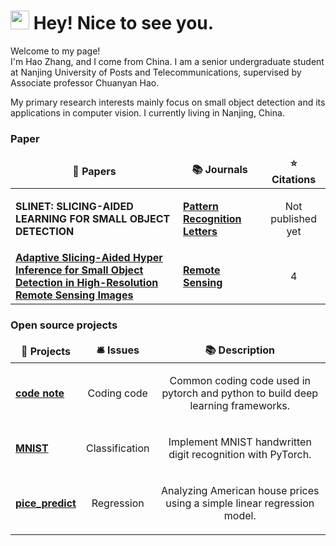 <h1><img src="https://emojis.slackmojis.com/emojis/images/1531849430/4246/blob-sunglasses.gif?1531849430" width="30"/> Hey! Nice to see you.</h1>


<p>Welcome to my page! </br> I'm Hao Zhang, and I come from China. I am a senior undergraduate student at Nanjing University of Posts and Telecommunications, supervised by Associate professor Chuanyan Hao. 

My primary research interests mainly focus on small object detection and its applications in  computer vision. I currently living in Nanjing, China. </p>
<h3>Paper</h3>
<table>
  <thead align="center">
    <tr border: none;>
      <td><b>🎁 Papers</b></td>
      <td><b>📚 Journals</b></td>
      <td><b>⭐ Citations</b></td>
    </tr>
  </thead>
  <tbody>
      <tr>
      <td><a ><b> SLINET: SLICING-AIDED LEARNING FOR SMALL OBJECT DETECTION</b></a></td>
      <td><a alt="Journals" href="https://www.sciencedirect.com/journal/pattern-recognition-letters"/><b align="center">Pattern Recognition Letters</b></a></td>
      <td><alt="Citations"/><p align="center"> Not published yet </p>   </td>
    </tr>
    <tr>
      <td><a href="https://github.com/Gemini-wt/ASAHI/tree/b7019cd07eaa0ce91528bd55aa72a5a9c911e141"><b> Adaptive Slicing-Aided Hyper Inference for Small Object Detection in High-Resolution Remote Sensing Images</b></a></td>
      <td><a alt="Journals" href="https://www.mdpi.com/journal/remotesensing"/><b align="center">Remote Sensing</b></a></td>
      <td><alt="Citations"/><p align="center"> 4 </p>   </td>
    </tr>
  </tbody>
</table>
        
<h3>Open source projects</h3>
<table>
  <thead align="center">
    <tr border: none;>
      <td><b>🎁 Projects</b></td>
      <td><b>🛎 Issues</b></td>
      <td><b>📚 Description</b></td>
    </tr>
  </thead>
  <tbody>
    <tr>
      <td><a href="https://github.com/Gemini-wt/Gemini-wt/blob/6f29260b7091c8e7ea3596525d0b8ee6d505948b/code%20note.py"><b> code note</b></a></td>
      <td><alt="Issues"/><p align="center"> Coding code </p></td>
      <td><alt="Description"/><p align="center"> Common coding code used in pytorch and python to build deep learning frameworks. </p></td>
    </tr>
    <tr>
      <td><a href="https://github.com/Gemini-wt/Gemini-wt/tree/b8d228a123636ea9db2d2625be1645deadb47629/MNIST_cls"><b> MNIST</b></a></td>
      <td><alt="Issues"/><p align="center"> Classification </p></td>
      <td><alt="Description"/><p align="center"> Implement MNIST handwritten digit recognition with PyTorch. </p></td>
    </tr>
    <tr>
      <td><a href="https://github.com/Gemini-wt/Gemini-wt/tree/a2d0c7fc7bacc728243e82228e04e5e0958b5c32/price_predict"><b> pice_predict</b></a></td>
      <td><alt="Issues"/><p align="center"> Regression </p></td>
      <td><alt="Description"/><p align="center"> Analyzing American house prices using a simple linear regression model. </p></td>
    </tr>
  </tbody>
</table>

